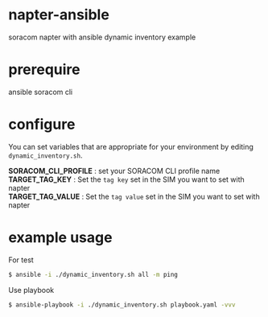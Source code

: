 # napter-ansible
soracom napter with ansible dynamic inventory example

# prerequire
ansible 
soracom cli

# configure
You can set variables that are appropriate for your environment by editing `dynamic_inventory.sh`.

**SORACOM_CLI_PROFILE** : set your SORACOM CLI profile name  
**TARGET_TAG_KEY** : Set the `tag key` set in the SIM you want to set with napter  
**TARGET_TAG_VALUE** : Set the `tag value` set in the SIM you want to set with napter  

# example usage
For test
```bash
$ ansible -i ./dynamic_inventory.sh all -m ping
```

Use playbook
```bash
$ ansible-playbook -i ./dynamic_inventory.sh playbook.yaml -vvv
```

